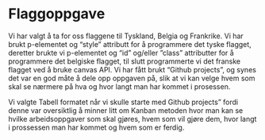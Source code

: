 
<h1><strong>Flaggoppgave</strong></h1> 

Vi har valgt å ta for oss flaggene til Tyskland, Belgia og Frankrike. Vi har brukt p-elementet og “style” attributt for å programmere det tyske flagget, deretter brukte vi p-elementet og “id” og/eller ”class” attributter for å programmere det belgiske flagget, til slutt programmerte vi det franske flagget ved å bruke canvas API.
Vi har fått brukt “Github projects”, og synes det var en god måte å dele opp oppgaven på, slik at vi kan velge hvem som skal se nærmere på hva og hvor langt man har kommet i prosessen.

Vi valgte Tabell formatet når vi skulle starte med Github projects” fordi denne var oversiktlig å minner litt om Kanban metoden hvor man kan se hvilke arbeidsoppgaver som skal gjøres, hvem som vil gjøre dem, hvor langt i prossessen man har kommet og hvem som er ferdig.
